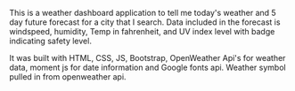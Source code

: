 This is a weather dashboard application to tell me today's weather and 5 day future forecast for a city that I search. Data included in the forecast is windspeed, humidity, Temp in fahrenheit, and UV index level with badge indicating safety level.

It was built with HTML, CSS, JS, Bootstrap, OpenWeather Api's for weather data, moment js for date information and Google fonts api. Weather symbol pulled in from openweather api.